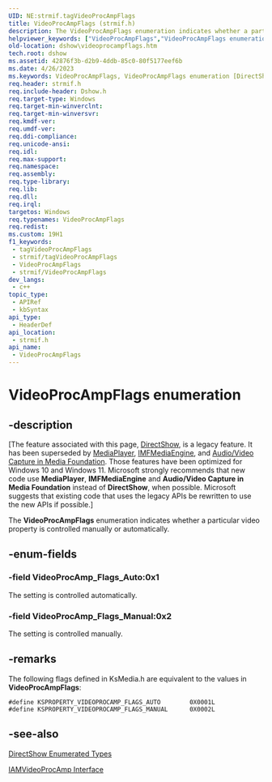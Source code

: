 ```yaml
---
UID: NE:strmif.tagVideoProcAmpFlags
title: VideoProcAmpFlags (strmif.h)
description: The VideoProcAmpFlags enumeration indicates whether a particular video property is controlled manually or automatically.
helpviewer_keywords: ["VideoProcAmpFlags","VideoProcAmpFlags enumeration [DirectShow]","VideoProcAmpFlagsEnumeration","VideoProcAmp_Flags_Auto","VideoProcAmp_Flags_Manual","dshow.videoprocampflags","strmif/VideoProcAmpFlags","strmif/VideoProcAmp_Flags_Auto","strmif/VideoProcAmp_Flags_Manual"]
old-location: dshow\videoprocampflags.htm
tech.root: dshow
ms.assetid: 42876f3b-d2b9-4ddb-85c0-80f5177eef6b
ms.date: 4/26/2023
ms.keywords: VideoProcAmpFlags, VideoProcAmpFlags enumeration [DirectShow], VideoProcAmpFlagsEnumeration, VideoProcAmp_Flags_Auto, VideoProcAmp_Flags_Manual, dshow.videoprocampflags, strmif/VideoProcAmpFlags, strmif/VideoProcAmp_Flags_Auto, strmif/VideoProcAmp_Flags_Manual
req.header: strmif.h
req.include-header: Dshow.h
req.target-type: Windows
req.target-min-winverclnt: 
req.target-min-winversvr: 
req.kmdf-ver: 
req.umdf-ver: 
req.ddi-compliance: 
req.unicode-ansi: 
req.idl: 
req.max-support: 
req.namespace: 
req.assembly: 
req.type-library: 
req.lib: 
req.dll: 
req.irql: 
targetos: Windows
req.typenames: VideoProcAmpFlags
req.redist: 
ms.custom: 19H1
f1_keywords:
 - tagVideoProcAmpFlags
 - strmif/tagVideoProcAmpFlags
 - VideoProcAmpFlags
 - strmif/VideoProcAmpFlags
dev_langs:
 - c++
topic_type:
 - APIRef
 - kbSyntax
api_type:
 - HeaderDef
api_location:
 - strmif.h
api_name:
 - VideoProcAmpFlags
---
```


# VideoProcAmpFlags enumeration


## -description

\[The feature associated with this page, [DirectShow](/windows/win32/directshow/directshow), is a legacy feature. It has been superseded by [MediaPlayer](/uwp/api/Windows.Media.Playback.MediaPlayer), [IMFMediaEngine](/windows/win32/api/mfmediaengine/nn-mfmediaengine-imfmediaengine), and [Audio/Video Capture in Media Foundation](windows/win32/medfound/audio-video-capture-in-media-foundation). Those features have been optimized for Windows 10 and Windows 11. Microsoft strongly recommends that new code use **MediaPlayer**, **IMFMediaEngine** and **Audio/Video Capture in Media Foundation** instead of **DirectShow**, when possible. Microsoft suggests that existing code that uses the legacy APIs be rewritten to use the new APIs if possible.\]

The <b>VideoProcAmpFlags</b> enumeration indicates whether a particular video property is controlled manually or automatically.

## -enum-fields

### -field VideoProcAmp_Flags_Auto:0x1

The setting is controlled automatically.

### -field VideoProcAmp_Flags_Manual:0x2

The setting is controlled manually.

## -remarks

The following flags defined in KsMedia.h are equivalent to the values in <b>VideoProcAmpFlags</b>:


``` syntax
#define KSPROPERTY_VIDEOPROCAMP_FLAGS_AUTO        0X0001L
#define KSPROPERTY_VIDEOPROCAMP_FLAGS_MANUAL      0X0002L
```


## -see-also

<a href="/windows/desktop/DirectShow/directshow-enumerated-types">DirectShow Enumerated Types</a>



<a href="/windows/desktop/api/strmif/nn-strmif-iamvideoprocamp">IAMVideoProcAmp Interface</a>
